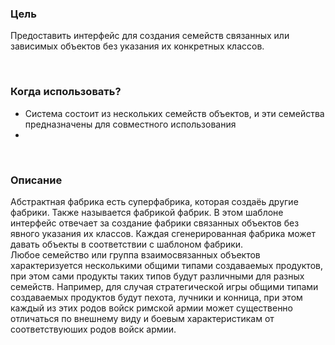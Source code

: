 <h3>Цель</h3>
<p>
Предоставить интерфейс для создания семейств связанных или зависимых объектов без указания их конкретных классов.
</p>
<br>
<h3>Когда использовать?</h3>
<p>
 <ul>
 <li>Система состоит из нескольких семейств объектов, и эти семейства предназначены для совместного использования</li>
 <li></li>
 </ul>
</p>
<br>
<h3>Описание</h3>
<p>
Абстрактная фабрика есть суперфабрика, которая создаёь другие фабрики. Также называется фабрикой фабрик. 
В этом шаблоне интерфейс отвечает за создание фабрики связанных объектов без явного указания их классов. 
Каждая сгенерированная фабрика может давать объекты в соответствии с шаблоном фабрики.<br>
Любое семейство или группа взаимосвязанных объектов характеризуется несколькими общими типами создаваемых продуктов, 
при этом сами продукты таких типов будут различными для разных семейств. Например, для случая стратегической игры общими типами 
создаваемых продуктов будут пехота, лучники и конница, при этом каждый из этих родов войск римской армии может существенно отличаться по внешнему
 виду и боевым характеристикам от соответствуюших родов войск армии.
</p>

